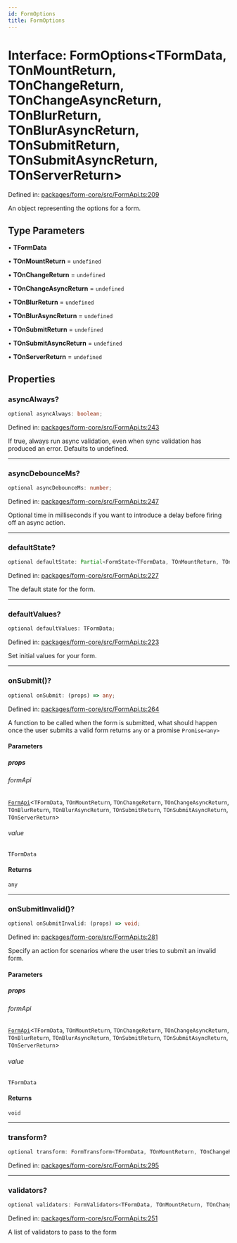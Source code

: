 ```yaml
---
id: FormOptions
title: FormOptions
---
```


<!-- DO NOT EDIT: this page is autogenerated from the type comments -->

# Interface: FormOptions\<TFormData, TOnMountReturn, TOnChangeReturn, TOnChangeAsyncReturn, TOnBlurReturn, TOnBlurAsyncReturn, TOnSubmitReturn, TOnSubmitAsyncReturn, TOnServerReturn\>

Defined in: [packages/form-core/src/FormApi.ts:209](https://github.com/TanStack/form/blob/main/packages/form-core/src/FormApi.ts#L209)

An object representing the options for a form.

## Type Parameters

• **TFormData**

• **TOnMountReturn** = `undefined`

• **TOnChangeReturn** = `undefined`

• **TOnChangeAsyncReturn** = `undefined`

• **TOnBlurReturn** = `undefined`

• **TOnBlurAsyncReturn** = `undefined`

• **TOnSubmitReturn** = `undefined`

• **TOnSubmitAsyncReturn** = `undefined`

• **TOnServerReturn** = `undefined`

## Properties

### asyncAlways?

```ts
optional asyncAlways: boolean;
```

Defined in: [packages/form-core/src/FormApi.ts:243](https://github.com/TanStack/form/blob/main/packages/form-core/src/FormApi.ts#L243)

If true, always run async validation, even when sync validation has produced an error. Defaults to undefined.

***

### asyncDebounceMs?

```ts
optional asyncDebounceMs: number;
```

Defined in: [packages/form-core/src/FormApi.ts:247](https://github.com/TanStack/form/blob/main/packages/form-core/src/FormApi.ts#L247)

Optional time in milliseconds if you want to introduce a delay before firing off an async action.

***

### defaultState?

```ts
optional defaultState: Partial<FormState<TFormData, TOnMountReturn, TOnChangeReturn, TOnChangeAsyncReturn, TOnBlurReturn, TOnBlurAsyncReturn, TOnSubmitReturn, TOnSubmitAsyncReturn, TOnServerReturn>>;
```

Defined in: [packages/form-core/src/FormApi.ts:227](https://github.com/TanStack/form/blob/main/packages/form-core/src/FormApi.ts#L227)

The default state for the form.

***

### defaultValues?

```ts
optional defaultValues: TFormData;
```

Defined in: [packages/form-core/src/FormApi.ts:223](https://github.com/TanStack/form/blob/main/packages/form-core/src/FormApi.ts#L223)

Set initial values for your form.

***

### onSubmit()?

```ts
optional onSubmit: (props) => any;
```

Defined in: [packages/form-core/src/FormApi.ts:264](https://github.com/TanStack/form/blob/main/packages/form-core/src/FormApi.ts#L264)

A function to be called when the form is submitted, what should happen once the user submits a valid form returns `any` or a promise `Promise<any>`

#### Parameters

##### props

###### formApi

[`FormApi`](../classes/formapi.md)\<`TFormData`, `TOnMountReturn`, `TOnChangeReturn`, `TOnChangeAsyncReturn`, `TOnBlurReturn`, `TOnBlurAsyncReturn`, `TOnSubmitReturn`, `TOnSubmitAsyncReturn`, `TOnServerReturn`\>

###### value

`TFormData`

#### Returns

`any`

***

### onSubmitInvalid()?

```ts
optional onSubmitInvalid: (props) => void;
```

Defined in: [packages/form-core/src/FormApi.ts:281](https://github.com/TanStack/form/blob/main/packages/form-core/src/FormApi.ts#L281)

Specify an action for scenarios where the user tries to submit an invalid form.

#### Parameters

##### props

###### formApi

[`FormApi`](../classes/formapi.md)\<`TFormData`, `TOnMountReturn`, `TOnChangeReturn`, `TOnChangeAsyncReturn`, `TOnBlurReturn`, `TOnBlurAsyncReturn`, `TOnSubmitReturn`, `TOnSubmitAsyncReturn`, `TOnServerReturn`\>

###### value

`TFormData`

#### Returns

`void`

***

### transform?

```ts
optional transform: FormTransform<TFormData, TOnMountReturn, TOnChangeReturn, TOnChangeAsyncReturn, TOnBlurReturn, TOnBlurAsyncReturn, TOnSubmitReturn, TOnSubmitAsyncReturn, TOnServerReturn>;
```

Defined in: [packages/form-core/src/FormApi.ts:295](https://github.com/TanStack/form/blob/main/packages/form-core/src/FormApi.ts#L295)

***

### validators?

```ts
optional validators: FormValidators<TFormData, TOnMountReturn, TOnChangeReturn, TOnChangeAsyncReturn, TOnBlurReturn, TOnBlurAsyncReturn, TOnSubmitReturn, TOnSubmitAsyncReturn>;
```

Defined in: [packages/form-core/src/FormApi.ts:251](https://github.com/TanStack/form/blob/main/packages/form-core/src/FormApi.ts#L251)

A list of validators to pass to the form

